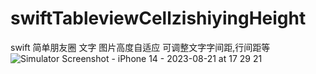 # swiftTableviewCellzishiyingHeight
swift 简单朋友圈 文字 图片高度自适应 可调整文字字间距,行间距等
![Simulator Screenshot - iPhone 14 - 2023-08-21 at 17 29 21](https://github.com/yanjixiang/swiftTableviewCellzishiyingHeight/assets/31297729/e5bc011b-4bcf-4da0-8557-0eeab5e3f0a8)

